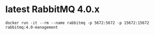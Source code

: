 # latest RabbitMQ 4.0.x
`docker run -it --rm --name rabbitmq -p 5672:5672 -p 15672:15672 rabbitmq:4.0-management`